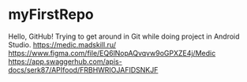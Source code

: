 # myFirstRepo
Hello, GitHub!
Trying to get around in Git while doing project in Android Studio.
https://medic.madskill.ru/
https://www.figma.com/file/EQ6lNopAQvqvw9oGPXZE4j/Medic
https://app.swaggerhub.com/apis-docs/serk87/APIfood/FRBHWRIOJAFIDSNKJF
